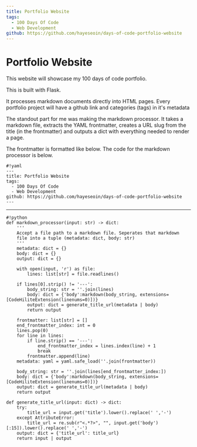 ```yaml
---
title: Portfolio Website
tags:
  - 100 Days Of Code
  - Web Development
github: https://github.com/hayeseoin/days-of-code-portfolio-website
---
```

# Portfolio Website

This website will showcase my 100 days of code portfolio.

This is built with Flask. 

It processes markdown documents directly into HTML pages. Every portfolio project will have a github link and categories (tags) in it's metadata

The standout part for me was making the markdown processor. It takes a markdown file, extracts the YAML frontmatter, creates a URL slug from the title (in the frontmatter) and outputs a dict with everything needed to render a page. 

The frontmatter is formatted like below. The code for the markdown processor is below. 

    #!yaml
    ---
    title: Portfolio Website
    tags:
      - 100 Days Of Code
      - Web Development
    github: https://github.com/hayeseoin/days-of-code-portfolio-website
    ---
---
    #!python
    def markdown_processor(input: str) -> dict:
        '''
        Accept a file path to a markdown file. Seperates that markdown
        file into a tuple (metadata: dict, body: str)
        '''
        metadata: dict = {}
        body: dict = {}
        output: dict = {}

        with open(input, 'r') as file:
            lines: list[str] = file.readlines()

        if lines[0].strip() != '---':
            body_string: str = ''.join(lines)
            body: dict = {'body':markdown(body_string, extensions=[CodeHiliteExtension(linenums=0)])}
            output: dict = generate_title_url(metadata | body)
            return output

        frontmatter: list[str] = []
        end_frontmatter_index: int = 0
        lines.pop(0)
        for line in lines:
            if line.strip() == '---':
                end_frontmatter_index = lines.index(line) + 1
                break
            frontmatter.append(line)
        metadata: yaml = yaml.safe_load(''.join(frontmatter))

        body_string: str = ''.join(lines[end_frontmatter_index:])
        body: dict = {'body':markdown(body_string, extensions=[CodeHiliteExtension(linenums=0)])}
        output: dict = generate_title_url(metadata | body)
        return output

    def generate_title_url(input: dict) -> dict:
        try:
            title_url = input.get('title').lower().replace(' ','-')
        except AttributeError:
            title_url = re.sub(r"<.*?>", "", input.get('body')[:15]).lower().replace(' ','-')
        output: dict = {'title_url': title_url}
        return input | output